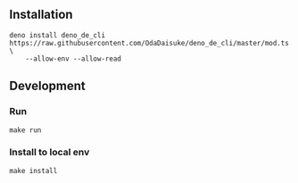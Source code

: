 ## Installation

```shell
deno install deno_de_cli https://raw.githubusercontent.com/OdaDaisuke/deno_de_cli/master/mod.ts \
    --allow-env --allow-read
```

## Development

### Run

```shell
make run
```

### Install to local env

```shell
make install
```
